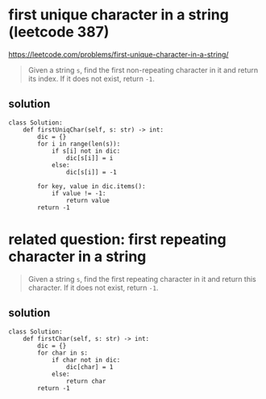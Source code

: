# first unique character in a string (leetcode 387)

https://leetcode.com/problems/first-unique-character-in-a-string/

> Given a string `s`, find the first non-repeating character in it and return its index. If it does not exist, return `-1`.

## solution

```
class Solution:
    def firstUniqChar(self, s: str) -> int:
        dic = {}
        for i in range(len(s)):
            if s[i] not in dic:
                dic[s[i]] = i
            else:
                dic[s[i]] = -1
        
        for key, value in dic.items():
            if value != -1:
                return value
        return -1
```

# related question: first repeating character in a string

> Given a string `s`, find the first repeating character in it and return this character. If it does not exist, return `-1`.

## solution

```
class Solution:
    def firstChar(self, s: str) -> int:
        dic = {}
        for char in s:
            if char not in dic:
                dic[char] = 1
            else:
                return char
        return -1
```

